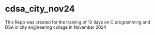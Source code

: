 # cdsa_city_nov24
This Repo was created for the training of 10 days on C programming and DSA in city engineering college in November 2024
